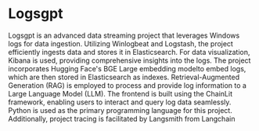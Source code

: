 # Logsgpt
Logsgpt is an advanced data streaming project that leverages Windows logs for data ingestion.
Utilizing Winlogbeat and Logstash, the project efficiently ingests data and stores it in Elasticsearch.
For data visualization, Kibana is used, providing comprehensive insights into the logs.
The project incorporates Hugging Face's BGE Large embedding modelto embed logs, which are then
stored in Elasticsearch as indexes. Retrieval-Augmented Generation (RAG) is employed to process
and provide log information to a Large Language Model (LLM). The frontend is built using the ChainLit
framework, enabling users to interact and query log data seamlessly. Python is used as the primary
programming language for this project. Additionally, project tracing is facilitated by Langsmith from
Langchain
